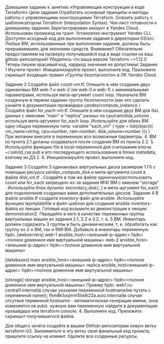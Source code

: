 Домашнее задание к занятию «Управляющие конструкции в коде Terraform»
Цели задания
Отработать основные принципы и методы работы с управляющими конструкциями Terraform.
Освоить работу с шаблонизатором Terraform (Interpolation Syntax).
Чек-лист готовности к домашнему заданию
Зарегистрирован аккаунт в Yandex Cloud. Использован промокод на грант.
Установлен инструмент Yandex CLI.
Доступен исходный код для выполнения задания в директории 03/src.
Любые ВМ, использованные при выполнении задания, должны быть прерываемыми, для экономии средств.
Внимание!! Обязательно предоставляем на проверку получившийся код в виде ссылки на ваш github-репозиторий!
Убедитесь что ваша версия Terraform ~>1.12.0 Теперь пишем красивый код, хардкод значения не допустимы!
Задание 1
Изучите проект.
Инициализируйте проект, выполните код.
Приложите скриншот входящих правил «Группы безопасности» в ЛК Yandex Cloud .

Задание 2
Создайте файл count-vm.tf. Опишите в нём создание двух одинаковых ВМ web-1 и web-2 (не web-0 и web-1) с минимальными параметрами, используя мета-аргумент count loop. Назначьте ВМ созданную в первом задании группу безопасности.(как это сделать узнайте в документации провайдера yandex/compute_instance )
Создайте файл for_each-vm.tf. Опишите в нём создание двух ВМ для баз данных с именами "main" и "replica" разных по cpu/ram/disk_volume , используя мета-аргумент for_each loop. Используйте для обеих ВМ одну общую переменную типа:
variable "each_vm" {
  type = list(object({  vm_name=string, cpu=number, ram=number, disk_volume=number }))
}
При желании внесите в переменную все возможные параметры. 4. ВМ из пункта 2.1 должны создаваться после создания ВМ из пункта 2.2. 5. Используйте функцию file в local-переменной для считывания ключа ~/.ssh/id_rsa.pub и его последующего использования в блоке metadata, взятому из ДЗ 2. 6. Инициализируйте проект, выполните код.

Задание 3
Создайте 3 одинаковых виртуальных диска размером 1 Гб с помощью ресурса yandex_compute_disk и мета-аргумента count в файле disk_vm.tf .
Создайте в том же файле одиночную(использовать count или for_each запрещено из-за задания №4) ВМ c именем "storage" . Используйте блок dynamic secondary_disk{..} и мета-аргумент for_each для подключения созданных вами дополнительных дисков.
Задание 4
В файле ansible.tf создайте inventory-файл для ansible. Используйте функцию tepmplatefile и файл-шаблон для создания ansible inventory-файла из лекции. Готовый код возьмите из демонстрации к лекции demonstration2. Передайте в него в качестве переменных группы виртуальных машин из задания 2.1, 2.2 и 3.2, т. е. 5 ВМ.
Инвентарь должен содержать 3 группы и быть динамическим, т. е. обработать как группу из 2-х ВМ, так и 999 ВМ.
Добавьте в инвентарь переменную fqdn.
[webservers]
web-1 ansible_host=<внешний ip-адрес> fqdn=<полное доменное имя виртуальной машины>
web-2 ansible_host=<внешний ip-адрес> fqdn=<полное доменное имя виртуальной машины>

[databases]
main ansible_host=<внешний ip-адрес> fqdn=<полное доменное имя виртуальной машины>
replica ansible_host<внешний ip-адрес> fqdn=<полное доменное имя виртуальной машины>

[storage]
storage ansible_host=<внешний ip-адрес> fqdn=<полное доменное имя виртуальной машины>
Пример fqdn: web1.ru-central1.internal(в случае указания переменной hostname(не путать с переменной name)); fhm8k1oojmm5lie8i22a.auto.internal(в случае отсутвия перменной hostname - автоматическая генерация имени, зона изменяется на auto). нужную вам переменную найдите в документации провайдера или terraform console. 4. Выполните код. Приложите скриншот получившегося файла.

Для общего зачёта создайте в вашем GitHub-репозитории новую ветку terraform-03. Закоммитьте в эту ветку свой финальный код проекта, пришлите ссылку на коммит.
Удалите все созданные ресурсы.
